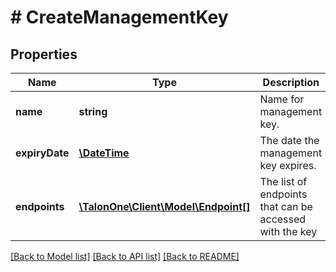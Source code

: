 # # CreateManagementKey

## Properties

Name | Type | Description | Notes
------------ | ------------- | ------------- | -------------
**name** | **string** | Name for management key. | 
**expiryDate** | [**\DateTime**](\DateTime.md) | The date the management key expires. | 
**endpoints** | [**\TalonOne\Client\Model\Endpoint[]**](Endpoint.md) | The list of endpoints that can be accessed with the key | 

[[Back to Model list]](../../README.md#documentation-for-models) [[Back to API list]](../../README.md#documentation-for-api-endpoints) [[Back to README]](../../README.md)


